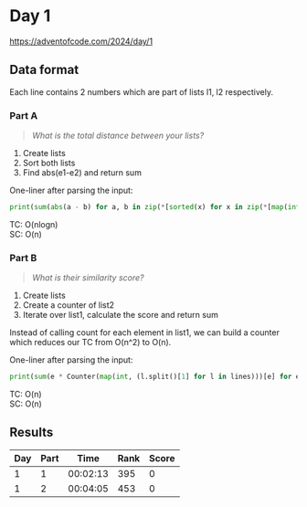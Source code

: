 # Day 1

https://adventofcode.com/2024/day/1

## Data format

Each line contains 2 numbers which are part of lists l1, l2 respectively.

### Part A

> _What is the total distance between your lists?_

1. Create lists
2. Sort both lists
3. Find abs(e1-e2) and return sum

One-liner after parsing the input:

```python
print(sum(abs(a - b) for a, b in zip(*[sorted(x) for x in zip(*[map(int, line.split()) for line in lines])])))
```

TC: O(nlogn)\
SC: O(n)

### Part B

> _What is their similarity score?_

1. Create lists
2. Create a counter of list2
3. Iterate over list1, calculate the score and return sum

Instead of calling count for each element in list1, we can build a counter which reduces our TC from O(n^2) to O(n).

One-liner after parsing the input:

```python
print(sum(e * Counter(map(int, (l.split()[1] for l in lines)))[e] for e in map(int, (l.split()[0] for l in lines))))
```

TC: O(n)\
SC: O(n)

## Results

| Day | Part | Time     | Rank | Score |
| --- | ---- | -------- | ---- | ----- |
| 1   | 1    | 00:02:13 | 395  | 0     |
| 1   | 2    | 00:04:05 | 453  | 0     |
